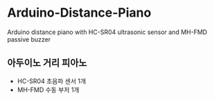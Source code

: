 # Arduino-Distance-Piano
Arduino distance piano with HC-SR04 ultrasonic sensor and MH-FMD passive buzzer

## 아두이노 거리 피아노
- HC-SR04 초음파 센서 1개
- MH-FMD 수동 부저 1개
